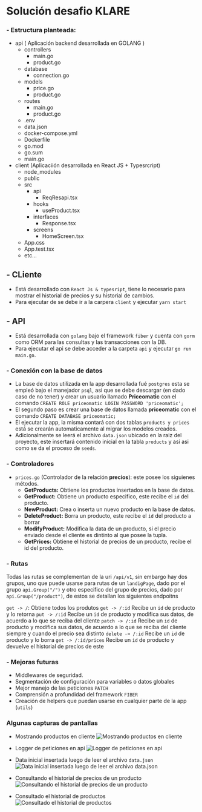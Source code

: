 # Solución desafio KLARE

### - Estructura planteada:

- api ( Aplicación backend desarrollada en GOLANG )
  - controllers
    - main.go
    - product.go
  - database
    - connection.go
  - models
    - price.go
    - product.go
  - routes
    - main.go
    - product.go
  - .env
  - data.json
  - docker-compose.yml
  - Dockerfile
  - go.mod
  - go.sum
  - main.go
- client (Aplicaciión desarrollada en React JS + Typesrcript)
  - node_modules
  - public
  - src
    - api
      - ReqResapi.tsx
    - hooks
      - useProduct.tsx
    - interfaces
      - Response.tsx
    - screens
      - HomeScreen.tsx
  - App.css
  - App.test.tsx
  - etc...

## - CLiente

- Está desarrollado con `React Js & typesript`, tiene lo necesario para mostrar el historial de precios y su historial de cambios.
- Para ejecutar de se debe ir a la carpera `client` y ejecutar `yarn start`

## - API

- Está desarrollada con `golang` bajo el framework `fiber` y cuenta con `gorm` como ORM para las consultas y las transacciones con la DB.
- Para ejecutar el api se debe acceder a la carpeta `api` y ejecutar `go run main.go`.

### - Conexión con la base de datos

- La base de datos utilizada en la app desarrollada fué `postgres` esta se empleó bajo el manejador `psql`, asi que se debe descargar (en dado caso de no tener) y crear un usuario llamado **Priceomatic** con el comando `CREATE ROLE priceomatic LOGIN PASSWORD 'priceomatic';`
- El segundo paso es crear una base de datos llamada **priceomatic** con el comando `CREATE DATABASE priceomatic;`
- El ejecutar la app, la misma contará con dos tablas `products y prices` está se crearán automaticamente al migrar los modelos creados.
- Adicionalmente se leerá el archivo `data.json` ubicado en la raiz del proyecto, este insertará contenido inicial en la tabla `products` y así asi como se da el proceso de `seeds`.

### - Controladores

- `prices.go` (Controlador de la relación **precios**): este posee los siguienes métodos.
  - **GetProducts:** Obtiene los productos insertados en la base de datos.
  - **GetProduct:** Obtiene un producto especifico, este recibe el `id` del producto.
  - **NewProduct:** Crea o inserta un nuevo producto en la base de datos.
  - **DeleteProduct:** Borra un producto, este recibe el `id` del producto a borrar
  - **ModifyProduct:** Modifica la data de un producto, si el precio enviado desde el cliente es dintinto al que posee la tupla.
  - **GetPrices:** Obtiene el historial de precios de un producto, recibe el id del producto.

### - Rutas

Todas las rutas se complementan de la uri `/api/v1`, sin embargo hay dos grupos, uno que puede usarse para rutas de un `landigPage`, dado por el grupo `api.Group("/")` y otro especifico del grupo de precios, dado por `api.Group("/product")`, de estos se detallan los siguientes endpoitns

`get -> /`: Obtiene todos los produtos
`get -> /:id` Recibe un `id` de producto y lo retorna
`put -> /:id` Recibe un `id` de producto y modifica sus datos, de acuerdo a lo que se reciba del cliente
`patch -> /:id` Recibe un `id` de producto y modifica sus datos, de acuerdo a lo que se reciba del cliente siempre y cuando el precio sea distinto
`delete -> /:id` Recibe un `id` de producto y lo borra
`get -> /:id/prices` Recibe un `id` de producto y devuelve el historial de precios de este

### - Mejoras futuras

- Middlewares de seguridad.
- Segmentación de configuración para variables o datos globales
- Mejor manejo de las peticiones `PATCH`
- Comprensión a profundidad del framework `FIBER`
- Creación de helpers que puedan usarse en cualquier parte de la app (`utils`)

### Algunas capturas de pantallas

- Mostrando productos en cliente
  ![Mostrando productos en cliente](https://i.ibb.co/x6NFNTf/image.png)

- Logger de peticiones en api
  ![Logger de peticiones en api](https://i.ibb.co/BGHzJQD/image.png)

- Data inicial insertada luego de leer el archivo `data.json`
  ![Data inicial insertada luego de leer el archivo data.json](https://i.ibb.co/93DbsM8/image.png)

- Consultando el historial de precios de un producto
  ![Consultando el historial de precios de un producto](https://i.ibb.co/QQpK1r1/image.png)

- Consultado el historial de productos
  ![Consultado el historial de productos](https://i.ibb.co/9VnMQcP/image.png)
